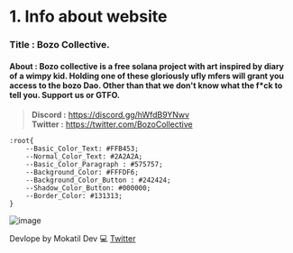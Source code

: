 # 1. Info about website

### **Title :** Bozo Collective.

#### **About :** Bozo collective is a free solana project with art inspired by diary of a wimpy kid. Holding one of these gloriously ufly mfers will grant you access to the bozo Dao. Other than that we don't know what the f*ck to tell you. Support us or GTFO.


> **Discord :** <https://discord.gg/hWfdB9YNwv>\
> **Twitter :** <https://twitter.com/BozoCollective>

```
:root{
    --Basic_Color_Text: #FFB453;
    --Normal_Color_Text: #2A2A2A;
    --Basic_Color_Paragraph : #575757;
    --Background_Color: #FFFDF6;
    --Background_Color_Button : #242424;
    --Shadow_Color_Button: #000000;
    --Border_Color: #131313;
}
```
![image](https://github.com/MokatilDev/Bozo-Collective-Website/assets/115933192/ecbb50ce-cd0e-45e9-bb1b-d5be77beca84)



Devlope by Mokatil Dev 💻 <a href="https://twitter.com/Mokatil_Dev" draggable="false">Twitter</a>
